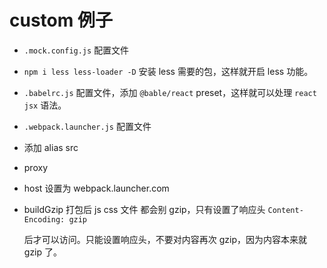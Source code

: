 # custom 例子

-  `.mock.config.js` 配置文件

- `npm i less less-loader -D` 安装 less 需要的包，这样就开启 less 功能。

-  `.babelrc.js` 配置文件，添加 `@bable/react` preset，这样就可以处理 `react jsx` 语法。

-  `.webpack.launcher.js` 配置文件

  - 添加 alias src

  - proxy

  - host 设置为 webpack.launcher.com

  - buildGzip 打包后 js css 文件 都会别 gzip，只有设置了响应头 `Content-Encoding: gzip`

    后才可以访问。只能设置响应头，不要对内容再次 gzip，因为内容本来就 gzip 了。
